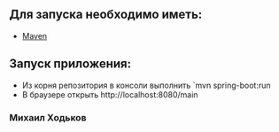 ## Для запуска необходимо иметь:
- [Maven](http://maven.apache.org/)

## Запуск приложения:
- Из корня репозитория в консоли выполнить `mvn spring-boot:run
- В браузере открыть http://localhost:8080/main

### Михаил Ходьков

